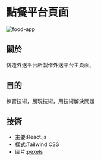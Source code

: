 # 點餐平台頁面

![food-app](https://i.imgur.com/zijUDGz.png)


## 關於

仿造外送平台所製作外送平台主頁面。

## 目的

練習技術，展現技術，用技術解決問題

## 技術

- 主要:React.js
- 樣式:Tailwind CSS
- 圖片:[pexels](https://www.pexels.com/zh-tw/)
